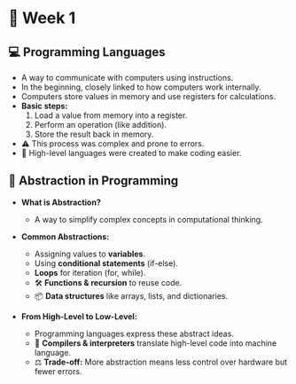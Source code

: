 # 📅 Week 1  

## 💻 Programming Languages  

- A way to communicate with computers using instructions.  
- In the beginning, closely linked to how computers work internally.  
- Computers store values in memory and use registers for calculations.  
- **Basic steps:**  
  1. Load a value from memory into a register.  
  2. Perform an operation (like addition).  
  3. Store the result back in memory.  
- ⚠️ This process was complex and prone to errors.  
- 🚀 High-level languages were created to make coding easier.  

## 🧠 Abstraction in Programming  

- **What is Abstraction?**  
  - A way to simplify complex concepts in computational thinking.  

- **Common Abstractions:**  
  - Assigning values to **variables**.  
  - Using **conditional statements** (if-else).  
  - **Loops** for iteration (for, while).  
  - 🛠️ **Functions & recursion** to reuse code.  
  - 📦 **Data structures** like arrays, lists, and dictionaries.  

- **From High-Level to Low-Level:**  
  - Programming languages express these abstract ideas.  
  - 🔄 **Compilers & interpreters** translate high-level code into machine language.  
  - ⚖️ **Trade-off:** More abstraction means less control over hardware but fewer errors.  
